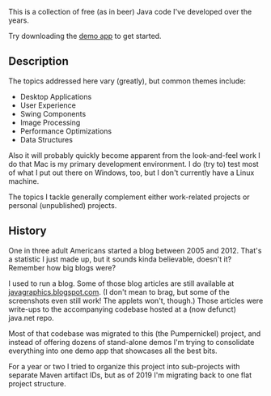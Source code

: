 This is a collection of free (as in beer) Java code I've developed over the years. 

Try downloading the [demo app](https://github.com/mickleness/pumpernickel/raw/master/release/jars/Pumpernickel.jar) to get started.

## Description ##

The topics addressed here vary (greatly), but common themes include:
*   Desktop Applications
*   User Experience
*   Swing Components
*   Image Processing
*   Performance Optimizations
*   Data Structures

Also it will probably quickly become apparent from the look-and-feel work I do that Mac is my primary development environment. I do (try to) test most of what I put out there on Windows, too, but I don't currently have a Linux machine.

The topics I tackle generally complement either work-related projects or personal (unpublished) projects.

## History ##

One in three adult Americans started a blog between 2005 and 2012. That's a statistic I just made up, but it sounds kinda believable, doesn't it? Remember how big blogs were?

I used to run a blog. Some of those blog articles are still available at [javagraphics.blogspot.com](https://javagraphics.blogspot.com/). (I don't mean to brag, but some of the screenshots even still work! The applets won't, though.) Those articles were write-ups to the accompanying codebase hosted at a (now defunct) java.net repo.

Most of that codebase was migrated to this (the Pumpernickel) project, and instead of offering dozens of stand-alone demos I'm trying to consolidate everything into one demo app that showcases all the best bits.

For a year or two I tried to organize this project into sub-projects with separate Maven artifact IDs, but as of 2019 I'm migrating back to one flat project structure.
